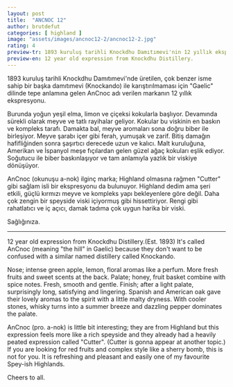 ```yaml
---
layout: post
title:  "ANCNOC 12"
author: brutdefut
categories: [ highland ]
image: "assets/images/ancnoc12-2/ancnoc12-2.jpg"
rating: 4
preview-tr: 1893 kuruluş tarihli Knockdhu Damıtımevi'nin 12 yıllık ekspresyonu.
preview-en: 12 year old expression from Knockdhu Distillery.
---
```


1893 kuruluş tarihli Knockdhu Damıtımevi'nde üretilen, çok benzer isme sahip bir başka damıtımevi (Knockando) ile karıştırılmaması için "Gaelic" dilinde tepe anlamına gelen AnCnoc adı verilen markanın 12 yıllık ekspresyonu. 

Burunda yoğun yeşil elma, limon ve çiçeksi kokularla başlıyor. Devamında sürekli olarak meyve ve tatlı rayihalar geliyor. Kokular bu viskinin en baskın ve kompleks tarafı. 
Damakta bal, meyve aromaları sona doğru biber ile birleşiyor. Meyve şarabı içer gibi ferah, yumuşak ve zarif.
Bitiş damağın hafifliğinden sonra şaşırtıcı derecede uzun ve kalıcı. Malt kuruluğuna, Amerikan ve İspanyol meşe fıçılardan gelen güzel ağaç kokuları eşlik ediyor. 
Soğutucu ile biber baskınlaşıyor ve tam anlamıyla yazlık bir viskiye dönüşüyor. 

AnCnoc (okunuşu a-nok) ilginç marka; Highland olmasına rağmen "Cutter" gibi sağlam isli bir ekspresyonu da bulunuyor. Highland dedim ama şeri etkili, güçlü kırmızı meyve ve kompleks yapı bekleyenlere göre değil. Daha çok zengin bir speyside viski içiyormuş gibi hissettiriyor. Rengi gibi rahatlatıcı ve iç açıcı, damak tadıma çok uygun harika bir viski. 

Sağlığınıza.

---------------------------------------------------------------------------

<p id="english"></p>

12 year old expression from Knockdhu Distillery.(Est. 1893) It's called AnCnoc (meaning "the hill" in Gaelic) because they don't want to be confused with a similar named distillery called Knockando.

Nose; intense green apple, lemon, floral aromas like a perfum. More fresh fruits and sweet scents at the back. 
Palate; honey, fruit basket combine with spice notes. Fresh, smooth and gentle.
Finish; after a light palate, surprisingly long, satisfying and lingering. Spanish and American oak gave their lovely aromas to the spirit with a little malty dryness. 
With cooler stones, whisky turns into a summer breeze and dazzling pepper dominates the palate. 

AnCnoc (pro. a-nok) is little bit interesting; they are from Highland but this expression feels more like a rich speyside and they already had a heavily peated expression called "Cutter". (Cutter is gonna appear at another topic.)
If you are looking for red fruits and complex style like a sherry bomb, this is not for you. It is refreshing and pleasant and easily one of my favourite Spey-ish Highlands.

Cheers to all.

